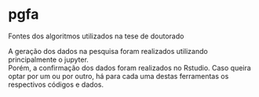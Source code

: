 # pgfa
Fontes dos algoritmos utilizados na tese de doutorado

A geração dos dados na pesquisa foram realizados utilizando principalmente o jupyter.  
Porém, a confirmação dos dados foram realizados no Rstudio.
Caso queira optar por um ou por outro, há para cada uma destas ferramentas os respectivos códigos e dados.

